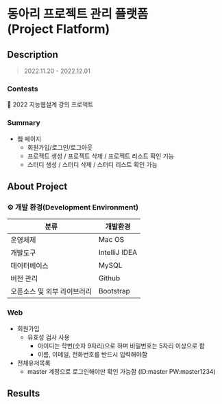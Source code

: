 
# 동아리 프로젝트 관리 플랫폼 <br>(Project Flatform)


## Description

> 2022.11.20 - 2022.12.01

### Contests

📌 2022 지능웹설계 강의 프로젝트


### Summary



* 웹 페이지
  * 회원가입/로그인/로그아웃
  * 프로젝트 생성 / 프로젝트 삭제 / 프로젝트 리스트 확인 기능
  * 스터디 생성 / 스터디 삭제 / 스터디 리스트 확인 가능



## About Project



### ⚙️ 개발 환경(Development Environment)

| 분류 | 개발환경 | 
|---|---|
| 운영체제 | Mac OS |
| 개발도구 | IntelliJ IDEA |
| 데이터베이스 | MySQL |
| 버전 관리 | Github |
| 오픈소스 및 외부 라이브러리 | Bootstrap |



### Web

* 회원가입
  * 유효성 검사 사용
    * 아이디는 학번(숫자 9자리)으로 하며 비밀번호는 5자리 이상으로 함
    * 이름, 이메일, 전화번호를 반드시 입력해야함
* 전체유저목록
  * master 계정으로 로그인해야만 확인 가능함 (ID:master PW:master1234)




## Results

